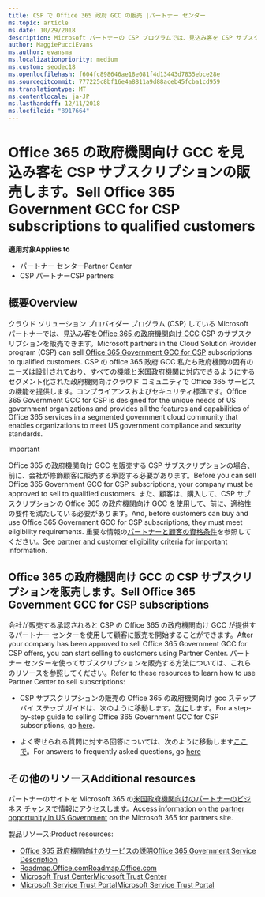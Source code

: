 ```yaml
---
title: CSP で Office 365 政府 GCC の販売 |パートナー センター
ms.topic: article
ms.date: 10/29/2018
description: Microsoft パートナーの CSP プログラムでは、見込み客を CSP サブスクリプションの Office 365 の政府機関向け GCC を販売できます。 Office 365 の CSP の政府機関向け GCC は、米国政府機関、政府機関向けの契約者向けに設計されたクラウドの生産性のサービスのスイートです。
author: MaggiePucciEvans
ms.author: evansma
ms.localizationpriority: medium
ms.custom: seodec18
ms.openlocfilehash: f604fc898646ae18e081f4d13443d7835ebce28e
ms.sourcegitcommit: 777225c8bf16e4a8811a9d88aceb45fcba1cd959
ms.translationtype: MT
ms.contentlocale: ja-JP
ms.lasthandoff: 12/11/2018
ms.locfileid: "8917664"
---
```

# <a name="sell-office-365-government-gcc-for-csp-subscriptions-to-qualified-customers"></a><span data-ttu-id="70ccc-104">Office 365 の政府機関向け GCC を見込み客を CSP サブスクリプションの販売します。</span><span class="sxs-lookup"><span data-stu-id="70ccc-104">Sell Office 365 Government GCC for CSP subscriptions to qualified customers</span></span>

**<span data-ttu-id="70ccc-105">適用対象</span><span class="sxs-lookup"><span data-stu-id="70ccc-105">Applies to</span></span>**

-  <span data-ttu-id="70ccc-106">パートナー センター</span><span class="sxs-lookup"><span data-stu-id="70ccc-106">Partner Center</span></span>
-  <span data-ttu-id="70ccc-107">CSP パートナー</span><span class="sxs-lookup"><span data-stu-id="70ccc-107">CSP partners</span></span>


## <a name="overview"></a><span data-ttu-id="70ccc-108">概要</span><span class="sxs-lookup"><span data-stu-id="70ccc-108">Overview</span></span>

<span data-ttu-id="70ccc-109">クラウド ソリューション プロバイダー プログラム (CSP) している Microsoft パートナーでは、見込み客を[Office 365 の政府機関向け GCC](https://www.microsoft.com/microsoft-365/partners/governmentforCSP) CSP のサブスクリプションを販売できます。</span><span class="sxs-lookup"><span data-stu-id="70ccc-109">Microsoft partners in the Cloud Solution Provider program (CSP) can sell [Office 365 Government GCC for CSP](https://www.microsoft.com/microsoft-365/partners/governmentforCSP) subscriptions to qualified customers.</span></span> <span data-ttu-id="70ccc-110">CSP の office 365 政府 GCC 私たち政府機関の固有のニーズは設計されており、すべての機能と米国政府機関に対応できるようにするセグメント化された政府機関向けクラウド コミュニティで Office 365 サービスの機能を提供します。コンプライアンスおよびセキュリティ標準です。</span><span class="sxs-lookup"><span data-stu-id="70ccc-110">Office 365 Government GCC for CSP is designed for the unique needs of US government organizations and provides all the features and capabilities of Office 365 services in a segmented government cloud community that enables organizations to meet US government compliance and security standards.</span></span> 

>[!IMPORTANT] 
><span data-ttu-id="70ccc-111">Office 365 の政府機関向け GCC を販売する CSP サブスクリプションの場合、前に、会社が修飾顧客に販売する承認する必要があります。</span><span class="sxs-lookup"><span data-stu-id="70ccc-111">Before you can sell Office 365 Government GCC for CSP subscriptions, your company must be approved to sell to qualified customers.</span></span> <span data-ttu-id="70ccc-112">また、顧客は、購入して、CSP サブスクリプションの Office 365 の政府機関向け GCC を使用して、前に、適格性の要件を満たしている必要があります。</span><span class="sxs-lookup"><span data-stu-id="70ccc-112">And, before customers can buy and use Office 365 Government GCC for CSP subscriptions, they must meet eligibility requirements.</span></span> <span data-ttu-id="70ccc-113">重要な情報の[パートナーと顧客の資格条件](csp-gcc-validate.md)を参照してください。</span><span class="sxs-lookup"><span data-stu-id="70ccc-113">See [partner and customer eligibility criteria](csp-gcc-validate.md) for important information.</span></span>


## <a name="sell-office-365-government-gcc-for-csp-subscriptions"></a><span data-ttu-id="70ccc-114">Office 365 の政府機関向け GCC の CSP サブスクリプションを販売します。</span><span class="sxs-lookup"><span data-stu-id="70ccc-114">Sell Office 365 Government GCC for CSP subscriptions</span></span>

<span data-ttu-id="70ccc-115">会社が販売する承認されると CSP の Office 365 の政府機関向け GCC が提供するパートナー センターを使用して顧客に販売を開始することができます。</span><span class="sxs-lookup"><span data-stu-id="70ccc-115">After your company has been approved to sell Office 365 Government GCC for CSP offers, you can start selling to customers using Partner Center.</span></span> <span data-ttu-id="70ccc-116">パートナー センターを使ってサブスクリプションを販売する方法については、これらのリソースを参照してください。</span><span class="sxs-lookup"><span data-stu-id="70ccc-116">Refer to these resources to learn how to use Partner Center to sell subscriptions:</span></span> 

-   <span data-ttu-id="70ccc-117">CSP サブスクリプションの販売の Office 365 の政府機関向け gcc ステップ バイ ステップ ガイドは、次のように移動します。[次に](https://go.microsoft.com/fwlink/?linkid=2007323)します。</span><span class="sxs-lookup"><span data-stu-id="70ccc-117">For a step-by-step guide to selling Office 365 Government GCC for CSP subscriptions, go [here](https://go.microsoft.com/fwlink/?linkid=2007323).</span></span>  

-   <span data-ttu-id="70ccc-118">よく寄せられる質問に対する回答については、次のように移動します[ここで](https://o365pp.blob.core.windows.net/media/Resources/GCC/Office%20365%20Government%20GCC%20for%20CSP%20Partner%20FAQ.docx)。</span><span class="sxs-lookup"><span data-stu-id="70ccc-118">For answers to frequently asked questions, go [here](https://o365pp.blob.core.windows.net/media/Resources/GCC/Office%20365%20Government%20GCC%20for%20CSP%20Partner%20FAQ.docx)</span></span>


## <a name="additional-resources"></a><span data-ttu-id="70ccc-119">その他のリソース</span><span class="sxs-lookup"><span data-stu-id="70ccc-119">Additional resources</span></span>

<span data-ttu-id="70ccc-120">パートナーのサイトを Microsoft 365 の[米国政府機関向けのパートナーのビジネス チャンス](https://www.microsoft.com/microsoft-365/partners/governmentforCSP)で情報にアクセスします。</span><span class="sxs-lookup"><span data-stu-id="70ccc-120">Access information on the [partner opportunity in US Government](https://www.microsoft.com/microsoft-365/partners/governmentforCSP) on the Microsoft 365 for partners site.</span></span>

<span data-ttu-id="70ccc-121">製品リソース:</span><span class="sxs-lookup"><span data-stu-id="70ccc-121">Product resources:</span></span>

- [<span data-ttu-id="70ccc-122">Office 365 政府機関向けのサービスの説明</span><span class="sxs-lookup"><span data-stu-id="70ccc-122">Office 365 Government Service Description</span></span>](https://technet.microsoft.com/library/mt774581.aspx)
- [<span data-ttu-id="70ccc-123">Roadmap.Office.com</span><span class="sxs-lookup"><span data-stu-id="70ccc-123">Roadmap.Office.com</span></span>](https://products.office.com/business/office-365-roadmap)
- [<span data-ttu-id="70ccc-124">Microsoft Trust Center</span><span class="sxs-lookup"><span data-stu-id="70ccc-124">Microsoft Trust Center</span></span>](https://www.microsoft.com/TrustCenter/)
- [<span data-ttu-id="70ccc-125">Microsoft Service Trust Portal</span><span class="sxs-lookup"><span data-stu-id="70ccc-125">Microsoft Service Trust Portal</span></span>](https://aka.ms/STP)

